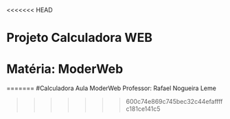 <<<<<<< HEAD
# Projeto Calculadora WEB
# Matéria: ModerWeb
=======
#Calculadora
Aula ModerWeb
Professor: Rafael Nogueira Leme
>>>>>>> 600c74e869c745bec32c44efaffffc181ce141c5

